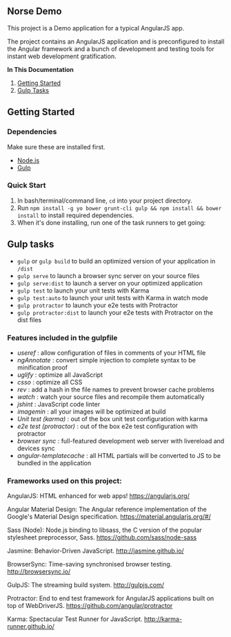 ## Norse Demo

This project is a Demo application  for a typical AngularJS app.

The project contains an AngularJS application and is preconfigured to install the Angular framework and a bunch of development and testing tools for instant web development gratification.

**In This Documentation**

1. [Getting Started](#getting-started)
2. [Gulp Tasks](#gulp-tasks)


## Getting Started

### Dependencies
Make sure these are installed first.

* [Node.js](http://nodejs.org)
* [Gulp](http://gulpjs.com)

### Quick Start

1. In bash/terminal/command line, `cd` into your project directory.
2. Run `npm install -g yo bower grunt-cli gulp && npm install && bower install` to install required dependencies.
3. When it's done installing, run one of the task runners to get going:

## Gulp tasks

* `gulp` or `gulp build` to build an optimized version of your application in `/dist`
* `gulp serve` to launch a browser sync server on your source files
* `gulp serve:dist` to launch a server on your optimized application
* `gulp test` to launch your unit tests with Karma
* `gulp test:auto` to launch your unit tests with Karma in watch mode
* `gulp protractor` to launch your e2e tests with Protractor
* `gulp protractor:dist` to launch your e2e tests with Protractor on the dist files

### Features included in the gulpfile
* *useref* : allow configuration of  files in comments of your HTML file
* *ngAnnotate* : convert simple injection to complete syntax to be minification proof
* *uglify* : optimize all  JavaScript
* *csso* : optimize all  CSS
* *rev* : add a hash in the file names to prevent browser cache problems
* *watch* : watch your source files and recompile them automatically
* *jshint* : JavaScript code linter
* *imagemin* : all your images will be optimized at build
* *Unit test (karma)* : out of the box unit test configuration with karma
* *e2e test (protractor)* : out of the box e2e test configuration with protractor
* *browser sync* : full-featured development web server with livereload and devices sync
* *angular-templatecache* : all HTML partials will be converted to JS to be bundled in the application

### Frameworks used on this project:

AngularJS: HTML enhanced for web apps!
https://angularjs.org/

Angular Material Design: The Angular reference implementation of the Google's Material Design specification.
https://material.angularjs.org/#/

Sass (Node): Node.js binding to libsass, the C version of the popular stylesheet preprocessor, Sass.
https://github.com/sass/node-sass

Jasmine: Behavior-Driven JavaScript.
http://jasmine.github.io/

BrowserSync: Time-saving synchronised browser testing.
http://browsersync.io/

GulpJS: The streaming build system.
http://gulpjs.com/

Protractor: End to end test framework for AngularJS applications built on top of WebDriverJS.
https://github.com/angular/protractor

Karma: Spectacular Test Runner for JavaScript.
http://karma-runner.github.io/